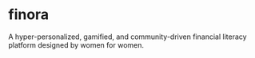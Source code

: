 # finora
A hyper-personalized, gamified, and community-driven financial literacy platform designed by women for women.

